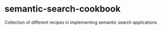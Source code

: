 # semantic-search-cookbook
Collection of different recipes in implementing semantic search applications
